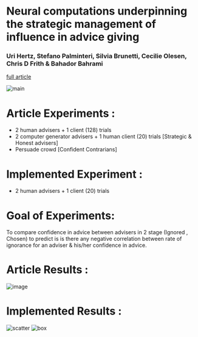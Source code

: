 # Neural computations underpinning the strategic management of influence in advice giving
### Uri Hertz, Stefano Palminteri, Silvia Brunetti, Cecilie Olesen, Chris D Frith & Bahador Bahrami 
[full article](https://www.nature.com/articles/s41467-017-02314-5)



![main](https://media.springernature.com/lw685/springer-static/image/art%3A10.1038%2Fs41467-017-02314-5/MediaObjects/41467_2017_2314_Fig1_HTML.jpg?as=webp)


# Article Experiments : 
- 2 human advisers + 1 client (128) trials
- 2 computer generator advisers + 1  human client (20) trials [Strategic & Honest advisers]
- Persuade crowd [Confident Contrarians]



# Implemented Experiment : 
- 2 human advisers + 1 client (20) trials
 
 


# Goal of Experiments: 
To compare confidence in advice between  advisers in 2 stage (Ignored , Chosen) to predict is is there any negative correlation between rate of ignorance for an adviser & his/her confidence in advice.


# Article Results : 

![image](https://user-images.githubusercontent.com/74482108/126053594-6e16b735-9021-4b4a-bc0f-88eefad75baa.png)

# Implemented Results : 

![scatter](https://user-images.githubusercontent.com/74482108/126053555-84da150f-5be0-4d51-b59e-097eb5e252ec.png)
![box](https://user-images.githubusercontent.com/74482108/126053554-2e229741-072b-401f-b6bb-2f653efd0aca.png)


